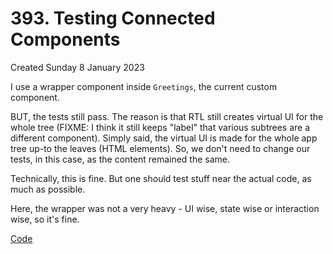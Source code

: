 # 393. Testing Connected Components
Created Sunday 8 January 2023

I use a wrapper component inside `Greetings`, the current custom component.

BUT, the tests still pass. The reason is that RTL still creates virtual UI for the whole tree (FIXME: I think it still keeps "label" that various subtrees are a different component). Simply said, the virtual UI is made for the whole app tree up-to the leaves (HTML elements). So, we don't need to change our tests, in this case, as the content remained the same.

Technically, this is fine. But one should test stuff near the actual code, as much as possible.

Here, the wrapper was not a very heavy - UI wise, state wise or interaction wise, so it's fine.

[Code](https://github.com/exemplar-codes/testing-react-apps-first-tutorial/commit/3fe21068240eb32e784ede688229b11092704198)
